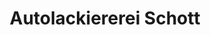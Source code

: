 ---
title: "Autolackiererei Schott"
url: /eibenstock/autolackiererei-schott/
shop: Autowerkstatt
---